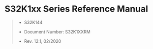 # S32K1xx Series Reference Manual

> - S32K144
>
> - Document Number: S32K1XXRM
>
> - Rev. 12.1, 02/2020
